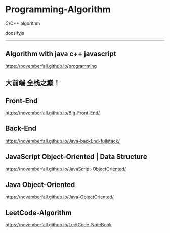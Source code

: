 # Programming-Algorithm
C/C++ algorithm

docsifyjs 

---
## Algorithm with java c++ javascript
https://novemberfall.github.io/programming

## 大前端 全栈之巅！

## Front-End

https://novemberfall.github.io/Big-Front-End/

## Back-End

https://novemberfall.github.io/Java-backEnd-fullstack/


## JavaScript Object-Oriented | Data Structure
https://novemberfall.github.io/JavaScript-ObjectOriented/



## Java Object-Oriented
https://novemberfall.github.io/Java-ObjectOriented/



## LeetCode-Algorithm
https://novemberfall.github.io/LeetCode-NoteBook


